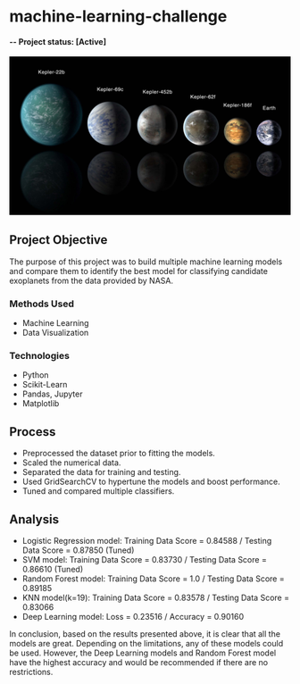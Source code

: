 # machine-learning-challenge

#### -- Project status: [Active]

![exoplanets.jpg](Images/exoplanets.jpg)

## Project Objective
The purpose of this project was to build multiple machine learning models and compare them to identify the best model for classifying candidate exoplanets from the data provided by NASA.

### Methods Used
* Machine Learning
* Data Visualization

### Technologies
* Python
* Scikit-Learn
* Pandas, Jupyter
* Matplotlib

## Process
* Preprocessed the dataset prior to fitting the models.
* Scaled the numerical data.
* Separated the data for training and testing.
* Used GridSearchCV to hypertune the models and boost performance.
* Tuned and compared multiple classifiers.

## Analysis
* Logistic Regression model: Training Data Score = 0.84588 / Testing Data Score = 0.87850 (Tuned)
* SVM model: Training Data Score = 0.83730 / Testing Data Score = 0.86610 (Tuned)
* Random Forest model: Training Data Score = 1.0 / Testing Data Score = 0.89185
* KNN model(k=19): Training Data Score = 0.83578 / Testing Data Score = 0.83066
* Deep Learning model: Loss = 0.23516 / Accuracy = 0.90160

In conclusion, based on the results presented above, it is clear that all the models are great. Depending on the limitations, any of these models could be used. However, the Deep Learning models and Random Forest model have the highest accuracy and would be recommended if there are no restrictions.